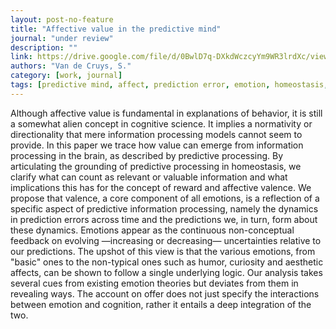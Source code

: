 ```yaml
---
layout: post-no-feature
title: "Affective value in the predictive mind"
journal: "under review"
description: ""
link: https://drive.google.com/file/d/0BwlD7q-DXkdWczcyYm9WR3lrdXc/view?usp=sharing
authors: "Van de Cruys, S."
category: [work, journal]
tags: [predictive mind, affect, prediction error, emotion, homeostasis, value, valence, reward, uncertainty]
---
```

Although affective value is fundamental in explanations of behavior, it is still a somewhat alien concept in cognitive science. It implies a normativity or directionality that mere information processing models cannot seem to provide. In this paper we trace how value can emerge from information processing in the brain, as described by predictive processing. By articulating the grounding of predictive processing in homeostasis, we clarify what can count as relevant or valuable information and what implications this has for the concept of reward and affective valence. We propose that valence, a core component of all emotions, is a reflection of a specific aspect of predictive information processing, namely the dynamics in prediction errors across time and the predictions we, in turn, form about these dynamics. Emotions appear as the continuous non-conceptual feedback on evolving —increasing or decreasing— uncertainties relative to our predictions. The upshot of this view is that the various emotions, from "basic" ones to the non-typical ones such as humor, curiosity and aesthetic affects, can be shown to follow a single underlying logic. Our analysis takes several cues from existing emotion theories but deviates from them in revealing ways. The account on offer does not just specify the interactions between emotion and cognition, rather it entails a deep integration of the two.
